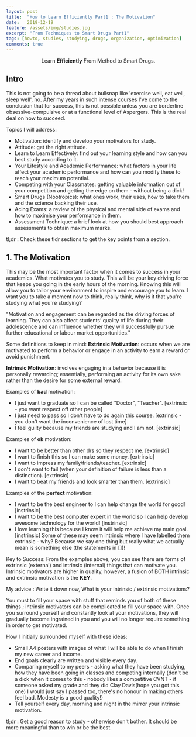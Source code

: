 ```yaml
---
layout: post
title:  "How to Learn Efficiently Part1 : The Motivation"
date:   2019-12-19
feature: /assets/img/studies.jpg
excerpt: "From Techniques to Smart Drugs Part1"
tags: [howto, studies, studying, drugs, organization, optimization]
comments: true
---
```

    
<center> Learn <b>Efficiently</b> From Method to Smart Drugs.</center>


## Intro

This is not going to be a thread about bullsnap like 'exercise well, eat well, sleep well', no. 
After my years in such intense courses I've come to the conclusion that for success, this is not possible unless you are borderline obsessive-compulsive or at a functional level of Aspergers. 
This is the real deal on how to succeed. 

Topics I will address:

* Motivation: identify and develop your motivators for study.
* Attitude: get the right attitude. 
* Learn to Learn Effectively: find out your learning style and how can you best study according to it. 
* Your Lifestyle and Academic Performance: what factors in your life affect your academic performance and how can you modify these to reach your maximum potential. 
* Competing with your Classmates: getting valuable information out of your competition and getting the edge on them - without being a dick! 
* Smart Drugs (Nootropics): what ones work, their uses, how to take them and the science backing their use. 
* Acing Exams: a review of the physical and mental side of exams and how to maximise your performance in them.
* Assessment Technique: a brief look at how you should best approach assessments to obtain maximum marks. 

tl;dr : Check these tldr sections to get the key points from a section. 

## 1. The Motivation

This may be the most important factor when it comes to success in your academics. What motivates you to study. 
This will be your key driving force that keeps you going in the early hours of the morning. 
Knowing this will allow you to tailor your environment to inspire and encourage you to learn. 
I want you to take a moment now to think, really think, why is it that you're studying what you're studying? 

"Motivation and engagement can be regarded as the driving forces of learning. They can also affect students’ quality of life during their adolescence and can influence whether they will successfully pursue further educational or labour market opportunities."


Some definitions to keep in mind:
<b>Extrinsic Motivation</b>: occurs when we are motivated to perform a behavior or engage in an activity to earn a reward or avoid punishment.

<b>Intrinsic Motivation</b>: involves engaging in a behavior because it is personally rewarding; essentially, performing an activity for its own sake rather than the desire for some external reward.

Examples of <b>bad</b> motivation: 
* I just want to graduate so I can be called "Doctor", "Teacher". [extrinsic - you want respect off other people]
* I just need to pass so I don't have to do again this course. [extrinsic - you don't want the inconvenience of lost time]
* I feel guilty because my friends are studying and I am not. [extrinsic]

Examples of <b>ok</b> motivation:
* I want to be better than other drs so they respect me. [extrinsic]
* I want to finish this so I can make some money. [extrinsic]
* I want to impress my family/friends/teacher. [extrinsic]
* I don't want to fail (when your definition of failure is less than a distinction). [extrinsic]
* I want to beat my friends and look smarter than them. [extrinsic]

Examples of the <b>perfect</b> motivation:
* I want to be the best engineer to I can help change the world for good! [instrinsic]
* I want to be the best computer expert in the world so I can help develop awesome technology for the world! [instrinsic]
* I love learning this because I know it will help me achieve my main goal. [instrinsic]
Some of these may seem intrinsic where I have labelled them extrinsic - why? Because we say one thing but really what we actually mean is something else (the statements in [])!

Key to Success: From the examples above, you can see there are forms of extrinsic (external) and intrinsic (internal) things that can motivate you. Intrinsic motivators are higher in quality, however, a fusion of BOTH intrinsic and extrinsic motivation is the <b>KEY</b>. 

My advice : Write it down now, What is your intrinsic / extrinsic motivations?

You must to fill your space with stuff that reminds you of both of these things ; intrinsic motivators can be complicated to fill your space with. Once you surround yourself and constantly look at your motivations, they will gradually become ingrained in you and you will no longer require something in order to get motivated. 

How I initially surrounded myself with these ideas:

* Small A4 posters with images of what I will be able to do when I finish my new career and income.
* End goals clearly are written and visible every day. 
* Comparing myself to my peers - asking what they have been studying, how they have been going in classes and competing internally (don't be a dick when it comes to this - nobody likes a competitive CVNT - if someone asked my grade and they did Clay Davis(hope you got this one) I would just say I passed too, there's no honour in making others feel bad. Modesty is a good quality!)
* Tell yourself every day, morning and night in the mirror your intrinsic motivation.

tl;dr : Get a good reason to study - otherwise don't bother. It should be more meaningful than to win or be the best.

